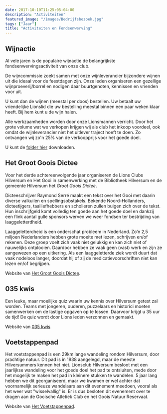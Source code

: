 ```yaml
---
date: 2017-10-10T11:25:05-04:00
description: "Activiteiten"
featured_image: "/images/Bedrijfsbezoek.jpg"
tags: ["Jaar"]
title: "Activiteiten en Fondsenwerving"
---
```

## Wijnactie

Al vele jaren is de populaire wijnactie de belangrijkste fondsenwervingsactiviteit van onze club.

De wijncommissie zoekt samen met onze wijnleverancier bijzondere wijnen uit die ideaal voor 
de feestdagen zijn. Onze leden organiseren een gezellige wijnproeverij/borrel en nodigen daar
buurtgenoten, kennissen en vrienden voor uit.

U kunt dan de wijnen (meestal per doos) bestellen. Uw betaalt uw vriendelijke Lionslid
die uw bestelling meestal binnen een paar weken klaar heeft. Bij hem kunt u de wijn halen.

Alle werkzaamheden worden door onze Lionsmannen verricht. Door het grote volume wat we verkopen
krijgen wij als club het inkoop voordeel, ook omdat de wijnleverancier niet het uitlever traject
hoeft te doen. Zo ontvangen wij zo'n 25% van de verkoopprijs voor het goede doel.

U kunt de <a href="http://lionshilversum.nl/wijnfolder_2017.pdf" target="_blank">folder hier</a> downloaden.

## Het Groot Goois Dictee

Voor het derde achtereenvolgende jaar organiseren de Lions Clubs
Hilversum en Het Gooi in samenwerking met de Bibliotheek Hilversum en de
gemeente Hilversum het _Groot Goois Dictee_.

Dicteeschrijver Raymond Serré maakt een tekst over het Gooi met
daarin diverse valkuilen en spellingsobstakels. Bekende
Noord-Hollanders, dicteetijgers, taalliefhebbers en scholieren zullen
buigen zich over de tekst. Hun inschrijfgeld
komt volledig ten goede aan het goede doel en dankzij een flink aantal
gulle sponsors werven we weer fondsen ter bestrijding van laaggeletterdheid.

Laaggeletterdheid is een onderschat probleem in Nederland. Zo’n 2,5
miljoen Nederlanders hebben grote moeite met lezen, schrijven en/of
rekenen. Deze groep voelt zich vaak niet gelukkig en kan zich niet of
nauwelijks ontplooien. Daardoor hebben ze vaak geen (vast) werk en zijn
ze aangewezen op een uitkering. Als een laaggeletterde ziek wordt duurt
dat vaak nodeloos langer, doordat hij of zij de medicatievoorschriften
niet kan lezen en/of begrijpen.

Website van <a href="http://hetgrootgooisdictee.nl" target="_blank">Het Groot Goois Dictee</a>.

## 035 kwis

Een leuke, maar moeilijke quiz waarin uw kennis over Hilversum getest zal worden. Teams
met jongeren, ouderen, puzzelaars en historici moeten samenwerken om de lastige
opgaven op te lossen. Daarvoor krijgt u 35 uur de tijd! De quiz wordt door Lions leden verzonnen en gemaakt.

Website van <a href="http://035kwis.nl" target="_blank">035 kwis</a>

## Voetstappenpad

Het voetstappenpad is een 29km lange wandeling rondom Hilversum, door prachtige natuur.
Dit pad is in 1938 aangelegd, maar de meeste Hilversummers kennen het niet. Lionsclub Hilversum
besloot met een jaarlijkse wandeling voor het goede doel het pad te ontsluiten, mede door het 
mogelijk te maken het pad in kleinere stukken te wandelen. 5 jaar lang hebben we dit georganiseerd,
maar we kwamen er wel achter dat voornamelijk serieuze wandelaars aan dit evenement meedoen, vooral
als het weer wat "wisselvallig" is. Er is dus besloten dit evenement over te dragen aan de Gooische
Atletiek Club en het Goois Natuur Reservaat.

Website van <a href="http://voetstappenpad.nl" target="_blank">Het Voetstappenpad</a>.
